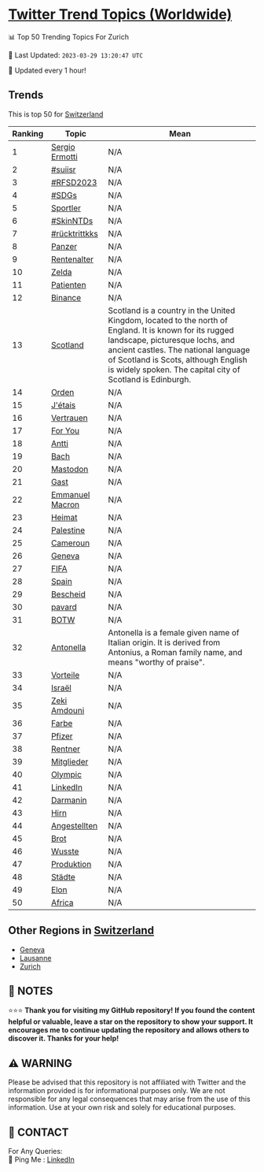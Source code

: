 [Twitter Trend Topics (Worldwide)](https://github.com/ErcinDedeoglu/Twitter-Trend-Topics)
==========


📊 Top 50 Trending Topics For Zurich

📆 Last Updated: `2023-03-29 13:20:47 UTC`

🔧 Updated every 1 hour!


## Trends

This is top 50 for [Switzerland](</Switzerland>)

| Ranking | Topic | Mean |
| ------- | ------------ | ------------ |
| 1 | [Sergio Ermotti](http://twitter.com/search?q=Sergio+Ermotti) | N/A |
| 2 | [#suiisr](http://twitter.com/search?q=%23suiisr) | N/A |
| 3 | [#RFSD2023](http://twitter.com/search?q=%23RFSD2023) | N/A |
| 4 | [#SDGs](http://twitter.com/search?q=%23SDGs) | N/A |
| 5 | [Sportler](http://twitter.com/search?q=Sportler) | N/A |
| 6 | [#SkinNTDs](http://twitter.com/search?q=%23SkinNTDs) | N/A |
| 7 | [#rücktrittkks](http://twitter.com/search?q=%23r%c3%bccktrittkks) | N/A |
| 8 | [Panzer](http://twitter.com/search?q=Panzer) | N/A |
| 9 | [Rentenalter](http://twitter.com/search?q=Rentenalter) | N/A |
| 10 | [Zelda](http://twitter.com/search?q=Zelda) | N/A |
| 11 | [Patienten](http://twitter.com/search?q=Patienten) | N/A |
| 12 | [Binance](http://twitter.com/search?q=Binance) | N/A |
| 13 | [Scotland](http://twitter.com/search?q=Scotland) | Scotland is a country in the United Kingdom, located to the north of England. It is known for its rugged landscape, picturesque lochs, and ancient castles. The national language of Scotland is Scots, although English is widely spoken. The capital city of Scotland is Edinburgh. |
| 14 | [Orden](http://twitter.com/search?q=Orden) | N/A |
| 15 | [J'étais](http://twitter.com/search?q=J%27%c3%a9tais) | N/A |
| 16 | [Vertrauen](http://twitter.com/search?q=Vertrauen) | N/A |
| 17 | [For You](http://twitter.com/search?q=For+You) | N/A |
| 18 | [Antti](http://twitter.com/search?q=Antti) | N/A |
| 19 | [Bach](http://twitter.com/search?q=Bach) | N/A |
| 20 | [Mastodon](http://twitter.com/search?q=Mastodon) | N/A |
| 21 | [Gast](http://twitter.com/search?q=Gast) | N/A |
| 22 | [Emmanuel Macron](http://twitter.com/search?q=Emmanuel+Macron) | N/A |
| 23 | [Heimat](http://twitter.com/search?q=Heimat) | N/A |
| 24 | [Palestine](http://twitter.com/search?q=Palestine) | N/A |
| 25 | [Cameroun](http://twitter.com/search?q=Cameroun) | N/A |
| 26 | [Geneva](http://twitter.com/search?q=Geneva) | N/A |
| 27 | [FIFA](http://twitter.com/search?q=FIFA) | N/A |
| 28 | [Spain](http://twitter.com/search?q=Spain) | N/A |
| 29 | [Bescheid](http://twitter.com/search?q=Bescheid) | N/A |
| 30 | [pavard](http://twitter.com/search?q=pavard) | N/A |
| 31 | [BOTW](http://twitter.com/search?q=BOTW) | N/A |
| 32 | [Antonella](http://twitter.com/search?q=Antonella) | Antonella is a female given name of Italian origin. It is derived from Antonius, a Roman family name, and means "worthy of praise". |
| 33 | [Vorteile](http://twitter.com/search?q=Vorteile) | N/A |
| 34 | [Israël](http://twitter.com/search?q=Isra%c3%abl) | N/A |
| 35 | [Zeki Amdouni](http://twitter.com/search?q=Zeki+Amdouni) | N/A |
| 36 | [Farbe](http://twitter.com/search?q=Farbe) | N/A |
| 37 | [Pfizer](http://twitter.com/search?q=Pfizer) | N/A |
| 38 | [Rentner](http://twitter.com/search?q=Rentner) | N/A |
| 39 | [Mitglieder](http://twitter.com/search?q=Mitglieder) | N/A |
| 40 | [Olympic](http://twitter.com/search?q=Olympic) | N/A |
| 41 | [LinkedIn](http://twitter.com/search?q=LinkedIn) | N/A |
| 42 | [Darmanin](http://twitter.com/search?q=Darmanin) | N/A |
| 43 | [Hirn](http://twitter.com/search?q=Hirn) | N/A |
| 44 | [Angestellten](http://twitter.com/search?q=Angestellten) | N/A |
| 45 | [Brot](http://twitter.com/search?q=Brot) | N/A |
| 46 | [Wusste](http://twitter.com/search?q=Wusste) | N/A |
| 47 | [Produktion](http://twitter.com/search?q=Produktion) | N/A |
| 48 | [Städte](http://twitter.com/search?q=St%c3%a4dte) | N/A |
| 49 | [Elon](http://twitter.com/search?q=Elon) | N/A |
| 50 | [Africa](http://twitter.com/search?q=Africa) | N/A |



## Other Regions in [Switzerland](</Switzerland>)

* [Geneva](</Switzerland/Geneva.md>)
* [Lausanne](</Switzerland/Lausanne.md>)
* [Zurich](</Switzerland/Zurich.md>)



## 📝 NOTES

⭐⭐⭐ **Thank you for visiting my GitHub repository! If you found the content helpful or valuable, leave a star on the repository to show your support. It encourages me to continue updating the repository and allows others to discover it. Thanks for your help!**


## ⚠️ WARNING

Please be advised that this repository is not affiliated with Twitter and the information provided is for informational purposes only. We are not responsible for any legal consequences that may arise from the use of this information. Use at your own risk and solely for educational purposes.


## 📨 CONTACT

 For Any Queries:  
            🏓 Ping Me : [LinkedIn](https://www.linkedin.com/in/ercindedeoglu/)
